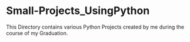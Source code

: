 # Small-Projects_UsingPython
This Directory contains various Python Projects created by me during the course of my Graduation.
